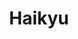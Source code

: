 ---
layout: lecteur.njk
tags : haikyu

title : Haikyu
episode : 17
saison : 4
iframe :
cc :  VostFr
    
---